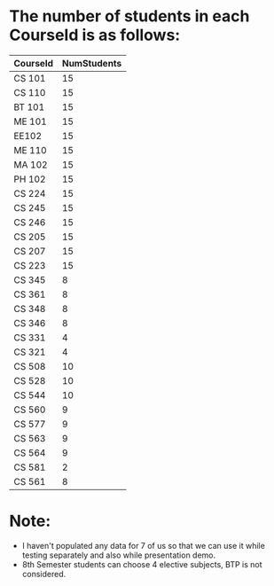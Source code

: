 # The number of students in each CourseId is as follows:
| CourseId | NumStudents |
|----------|-------------|
| CS 101 | 15 |
| CS 110 | 15 |
| BT 101 | 15 |
| ME 101 | 15 |
| EE102 | 15 |
| ME 110 | 15 |
| MA 102 | 15 |
| PH 102 | 15 |
| CS 224 | 15 |
| CS 245 | 15 |
| CS 246 | 15 |
| CS 205 | 15 |
| CS 207 | 15 |
| CS 223 | 15 |
| CS 345 | 8 |
| CS 361 | 8 |
| CS 348 | 8 |
| CS 346 | 8 |
| CS 331 | 4 |
| CS 321 | 4 |
| CS 508 | 10 |
| CS 528 | 10 |
| CS 544 | 10 |
| CS 560 | 9 |
| CS 577 | 9 |
| CS 563 | 9 |
| CS 564 | 9 |
| CS 581 | 2 |
| CS 561 | 8 |

# Note:
- I haven't populated any data for 7 of us so that we can use it while testing separately and also while presentation demo.
- 8th Semester students can choose 4 elective subjects, BTP is not considered.

